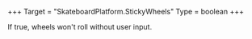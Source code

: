 +++
Target = "SkateboardPlatform.StickyWheels"
Type = boolean
+++

If true, wheels won't roll without user input.